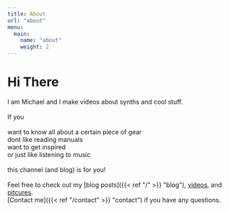 ```yaml
---
title: About
url: "about"
menu:
  main:
    name: "about"
    weight: 2
---
```


<!--- {{< youtube id="rfS21BfH0MQ" image="welcome.jpg" >}} --->

# Hi There

I am Michael and I make videos about synths and cool stuff.  
<br />
If you  
<br />
want to know all about a certain piece of gear  
dont like reading manuals  
want to get inspired  
or just like listening to music  
<br />
this channel (and blog) is for you!
<br /><br />
Feel free to check out my [blog posts]({{< ref "/" >}} "blog"), [videos](https://youtube.com/pitchpatch "YouTube"), and [pitcures](https://instagram.com/realpitchpatch "Instagram").   
[Contact me]({{< ref "/contact" >}} "contact") if you have any questions.
